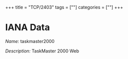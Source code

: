 +++
title = "TCP/2403"
tags = [""]
categories = [""]
+++

# IANA Data

_Name:_ taskmaster2000

_Description:_ TaskMaster 2000 Web

